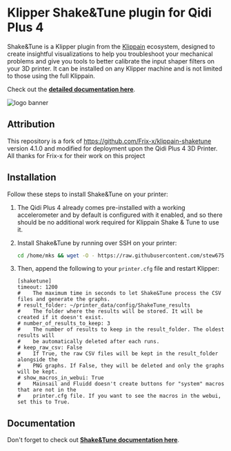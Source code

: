 # Klipper Shake&Tune plugin for Qidi Plus 4

Shake&Tune is a Klipper plugin from the [Klippain](https://github.com/Frix-x/klippain) ecosystem, designed to create insightful visualizations to help you troubleshoot your mechanical problems and give you tools to better calibrate the input shaper filters on your 3D printer. It can be installed on any Klipper machine and is not limited to those using the full Klippain.

Check out the **[detailed documentation here](./docs/README.md)**.

![logo banner](./docs/banner.png)


## Attribution

This repository is a fork of https://github.com/Frix-x/klippain-shaketune version 4.1.0 and modified for deployment upon the Qidi Plus 4 3D Printer.
All thanks for Frix-x for their work on this project

## Installation

Follow these steps to install Shake&Tune on your printer:
  1. The Qidi Plus 4 already comes pre-installed with a working accelerometer and by default is configured with it enabled, and so there should be no additional work required for Klippain Shake & Tune to use it.

  1. Install Shake&Tune by running over SSH on your printer:
     ```bash
     cd /home/mks && wget -O - https://raw.githubusercontent.com/stew675/klippain-shaketune-for-qidi-plus4/main/install.sh | bash
     ```

  1. Then, append the following to your `printer.cfg` file and restart Klipper:
     ```
     [shaketune]
     timeout: 1200
     #    The maximum time in seconds to let Shake&Tune process the CSV files and generate the graphs.
     # result_folder: ~/printer_data/config/ShakeTune_results
     #    The folder where the results will be stored. It will be created if it doesn't exist.
     # number_of_results_to_keep: 3
     #    The number of results to keep in the result_folder. The oldest results will
     #    be automatically deleted after each runs.
     # keep_raw_csv: False
     #    If True, the raw CSV files will be kept in the result_folder alongside the
     #    PNG graphs. If False, they will be deleted and only the graphs will be kept.
     # show_macros_in_webui: True
     #    Mainsail and Fluidd doesn't create buttons for "system" macros that are not in the
     #    printer.cfg file. If you want to see the macros in the webui, set this to True.

## Documentation

Don't forget to check out **[Shake&Tune documentation here](./docs/README.md)**.
